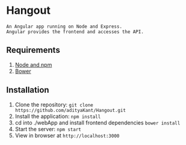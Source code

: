 # Hangout
    An Angular app running on Node and Express.
    Angular provides the frontend and accesses the API.
## Requirements
 1. [Node and npm](http://nodejs.org)
 2. [Bower](https://bower.io/)
 
 ## Installation
 
 1. Clone the repository: `git clone https://github.com/adityaKant/Hangout.git`
 2. Install the application: `npm install`
 3. cd into ./webApp and install frontend dependencies `bower install`
 3. Start the server: `npm start`
 4. View in browser at `http://localhost:3000`